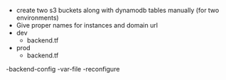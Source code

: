 - create two s3 buckets along with dynamodb tables manually (for two environments)
- Give proper names for instances and domain url
- dev
  - backend.tf
- prod
  - backend.tf

-backend-config
-var-file
-reconfigure
